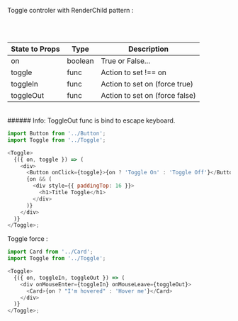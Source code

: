 Toggle controler with RenderChild pattern :

<br />
<br />

| State to Props | Type    | Description                    |
| -------------- | ------- | ------------------------------ |
| on             | boolean | True or False...               |
| toggle         | func    | Action to set !== on           |
| toggleIn       | func    | Action to set on (force true)  |
| toggleOut      | func    | Action to set on (force false) |

<br />
###### Info: ToggleOut func is bind to escape keyboard.

```js
import Button from '../Button';
import Toggle from '../Toggle';

<Toggle>
  {({ on, toggle }) => (
    <div>
      <Button onClick={toggle}>{on ? 'Toggle On' : 'Toggle Off'}</Button>
      {on && (
        <div style={{ paddingTop: 16 }}>
          <h1>Title Toggle</h1>
        </div>
      )}
    </div>
  )}
</Toggle>;
```

Toggle force :

```js
import Card from '../Card';
import Toggle from '../Toggle';

<Toggle>
  {({ on, toggleIn, toggleOut }) => (
    <div onMouseEnter={toggleIn} onMouseLeave={toggleOut}>
      <Card>{on ? "I'm hovered" : 'Hover me'}</Card>
    </div>
  )}
</Toggle>;
```
